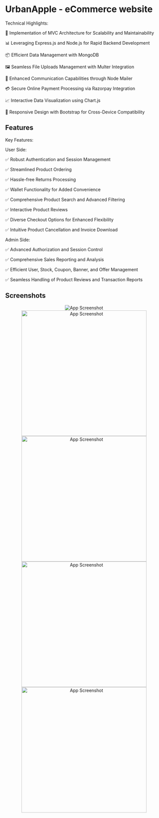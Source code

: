 
# UrbanApple - eCommerce website



Technical Highlights:

🔧 Implementation of MVC Architecture for Scalability and Maintainability

📊 Leveraging Express.js and Node.js for Rapid Backend Development

📦 Efficient Data Management with MongoDB

🖼️ Seamless File Uploads Management with Multer Integration

📧 Enhanced Communication Capabilities through Node Mailer

💳 Secure Online Payment Processing via Razorpay Integration

📈 Interactive Data Visualization using Chart.js

📱 Responsive Design with Bootstrap for Cross-Device Compatibility





## Features
Key Features:

User Side:

✅ Robust Authentication and Session Management

✅ Streamlined Product Ordering

✅ Hassle-free Returns Processing

✅ Wallet Functionality for Added Convenience

✅ Comprehensive Product Search and Advanced Filtering

✅ Interactive Product Reviews

✅ Diverse Checkout Options for Enhanced Flexibility

✅ Intuitive Product Cancellation and Invoice Download

Admin Side:

✅ Advanced Authorization and Session Control

✅ Comprehensive Sales Reporting and Analysis

✅ Efficient User, Stock, Coupon, Banner, and Offer Management

✅ Seamless Handling of Product Reviews and Transaction Reports



## Screenshots

<div align="center">
  <img src="https://i.postimg.cc/3NsS4Ph1/screencapture-localhost-3000-2024-02-06-12-20-16.png" alt="App Screenshot"/>
</div>

<div align="center">
  <img src="https://i.postimg.cc/VvmTj4rY/screencapture-localhost-3000-viewproduct-656655dc45c554f9c87d8c29-2024-02-06-12-31-51.png" alt="App Screenshot" width="400"/>
  <img src="https://i.postimg.cc/wBp0bzd9/screencapture-localhost-3000-productlist-2024-02-06-17-35-36.png" alt="App Screenshot" width="400"/>
</div>

<div align="center">
  <img src="https://i.postimg.cc/xdJdK1kn/screencapture-localhost-3000-admin-edit-product-2024-02-06-17-40-08.png" alt="App Screenshot" width="400"/>
  <img src="https://i.postimg.cc/C5NMFZ2H/screencapture-localhost-3000-admin-dashboard-2024-02-06-12-50-49.png" alt="App Screenshot" width="400"/>
</div>
